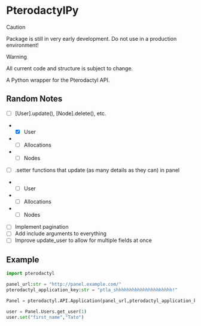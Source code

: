 # PterodactylPy

> [!CAUTION]
> Package is still in very early development. Do not use in a production environment!

> [!WARNING]
> All current code and structure is subject to change.

A Python wrapper for the Pterodactyl API.

## Random Notes
- [ ] [User].update(), [Node].delete(), etc.
- - [x] User
- - [ ] Allocations
- - [ ] Nodes
- [ ] .setter functions that update (as many details as they can) in panel
- - [ ] User
- - [ ] Allocations
- - [ ] Nodes
- [ ] Implement pagination
- [ ] Add include arguments to everything
- [ ] Improve update_user to allow for multiple fields at once

## Example

```python title="get_user.py"
import pterodactyl

panel_url:str = "http://panel.example.com/"
pterodactyl_application_key:str = "ptla_shhhhhhhhhhhhhhhhhhhhh!"

Panel = pterodactyl.API.Application(panel_url,pterodactyl_application_key)

user = Panel.Users.get_user(1)
user.set("first_name","Tato")
```

